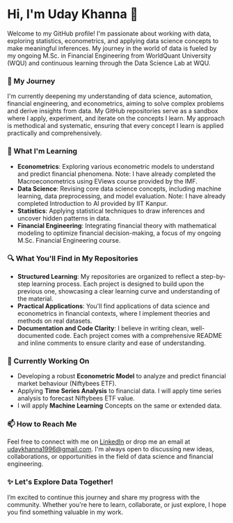 # Hi, I'm Uday Khanna 👋

Welcome to my GitHub profile! I'm passionate about working with data, exploring statistics, econometrics, and applying data science concepts to make meaningful inferences. My journey in the world of data is fueled by my ongoing M.Sc. in Financial Engineering from WorldQuant University (WQU) and continuous learning through the Data Science Lab at WQU.

### 🚀 My Journey

I'm currently deepening my understanding of data science, automation, financial engineering, and econometrics, aiming to solve complex problems and derive insights from data. My GitHub repositories serve as a sandbox where I apply, experiment, and iterate on the concepts I learn. My approach is methodical and systematic, ensuring that every concept I learn is applied practically and comprehensively.

### 🧠 What I'm Learning

- **Econometrics**: Exploring various econometric models to understand and predict financial phenomena. Note: I have already completed the Macroeconometrics using EViews course provided by the IMF.
- **Data Science**: Revising core data science concepts, including machine learning, data preprocessing, and model evaluation. Note: I have already completed Introduction to AI provided by IIT Kanpur.
- **Statistics**: Applying statistical techniques to draw inferences and uncover hidden patterns in data.
- **Financial Engineering**: Integrating financial theory with mathematical modeling to optimize financial decision-making, a focus of my ongoing M.Sc. Financial Engineering course.

### 🔍 What You'll Find in My Repositories

- **Structured Learning**: My repositories are organized to reflect a step-by-step learning process. Each project is designed to build upon the previous one, showcasing a clear learning curve and understanding of the material.
- **Practical Applications**: You'll find applications of data science and econometrics in financial contexts, where I implement theories and methods on real datasets.
- **Documentation and Code Clarity**: I believe in writing clean, well-documented code. Each project comes with a comprehensive README and inline comments to ensure clarity and ease of understanding.

### 🌱 Currently Working On

- Developing a robust **Econometric Model** to analyze and predict financial market behaviour (Niftybees ETF).
- Applying **Time Series Analysis** to financial data. I will apply time series analysis to forecast Niftybees ETF value.
- I will apply **Machine Learning** Concepts on the same or extended data.

### 📫 How to Reach Me

Feel free to connect with me on [LinkedIn]([https://www.linkedin.com/in/udaykhanna96/]) or drop me an email at [udaykhanna1996@gmail.com](mailto:udaykhanna1996@gmail.com). I'm always open to discussing new ideas, collaborations, or opportunities in the field of data science and financial engineering.

### ✨ Let's Explore Data Together!

I’m excited to continue this journey and share my progress with the community. Whether you're here to learn, collaborate, or just explore, I hope you find something valuable in my work.
